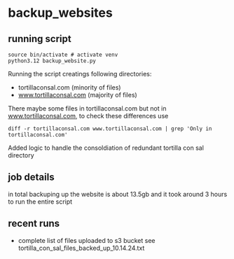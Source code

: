 # backup_websites

## running script
```
source bin/activate # activate venv 
python3.12 backup_website.py  
```
Running the script creatings following directories:
* tortillaconsal.com (minority of files)
* www.tortillaconsal.com (majority of files)

There maybe some files in tortillaconsal.com but not in www.tortillaconsal.com, to check 
these differences use 
```
diff -r tortillaconsal.com www.tortillaconsal.com | grep 'Only in tortillaconsal.com'
```
Added logic to handle the consoldiation of redundant tortilla con sal directory

## job details
in total backuping up the website is about 13.5gb and it took around 3 hours to run the entire script

## recent runs
* complete list of files uploaded to s3 bucket see tortilla_con_sal_files_backed_up_10.14.24.txt